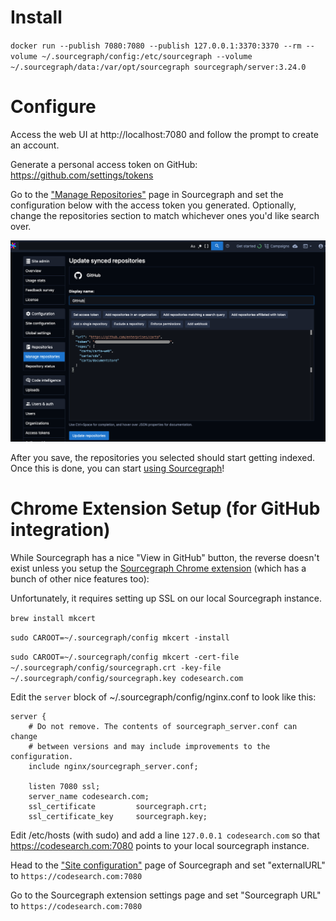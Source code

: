 # Install
`docker run --publish 7080:7080 --publish 127.0.0.1:3370:3370 --rm --volume ~/.sourcegraph/config:/etc/sourcegraph --volume ~/.sourcegraph/data:/var/opt/sourcegraph sourcegraph/server:3.24.0`

# Configure
Access the web UI at http://localhost:7080 and follow the prompt to create an account.

Generate a personal access token on GitHub: https://github.com/settings/tokens

Go to the ["Manage Repositories"](http://localhost:7080/site-admin/external-services) page in Sourcegraph and set the configuration below with the access token you generated. Optionally, change the repositories section to match whichever ones you'd like search over.

![Repository Config](/config.png)

After you save, the repositories you selected should start getting indexed. Once this is done, you can start [using Sourcegraph](https://docs.sourcegraph.com/code_search/tutorials/examples)!

# Chrome Extension Setup (for GitHub integration)

While Sourcegraph has a nice "View in GitHub" button, the reverse doesn't exist unless you setup the [Sourcegraph Chrome extension](https://chrome.google.com/webstore/detail/sourcegraph/dgjhfomjieaadpoljlnidmbgkdffpack?hl=en) (which has a bunch of other nice features too): 

Unfortunately, it requires setting up SSL on our local Sourcegraph instance.

`brew install mkcert`

`sudo CAROOT=~/.sourcegraph/config mkcert -install`
  
`sudo CAROOT=~/.sourcegraph/config mkcert -cert-file ~/.sourcegraph/config/sourcegraph.crt -key-file ~/.sourcegraph/config/sourcegraph.key codesearch.com`
  
Edit the `server` block of ~/.sourcegraph/config/nginx.conf to look like this:

    server {
        # Do not remove. The contents of sourcegraph_server.conf can change
        # between versions and may include improvements to the configuration.
        include nginx/sourcegraph_server.conf;

        listen 7080 ssl;
        server_name codesearch.com;
        ssl_certificate         sourcegraph.crt;
        ssl_certificate_key     sourcegraph.key;

Edit /etc/hosts (with sudo) and add a line `127.0.0.1 codesearch.com` so that https://codesearch.com:7080 points to your local sourcegraph instance.

Head to the ["Site configuration"](https://codesearch.com:7080/site-admin/configuration) page of Sourcegraph and set "externalURL" to `https://codesearch.com:7080`

Go to the Sourcegraph extension settings page and set "Sourcegraph URL" to `https://codesearch.com:7080`
